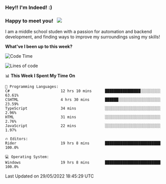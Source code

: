 ### Hey!! I'm Indeed! :) 

### Happy to meet you! &nbsp; ![](https://visitor-badge.glitch.me/badge?page_id=Indeedornot.Indeedornot)

I am a middle school studen with a passion for automation and backend development, and finding ways to improve my surroundings using my skills!

**What've I been up to this week?** 

<!--START_SECTION:waka-->
![Code Time](http://img.shields.io/badge/Code%20Time-0%20secs-blue)

![Lines of code](https://img.shields.io/badge/From%20Hello%20World%20I%27ve%20Written-721%20Thousand%20lines%20of%20code-blue)

📊 **This Week I Spent My Time On** 

```text
💬 Programming Languages: 
C#                       12 hrs 10 mins      ████████████████░░░░░░░░░   63.61% 
CSHTML                   4 hrs 30 mins       ██████░░░░░░░░░░░░░░░░░░░   23.59% 
TypeScript               34 mins             ░░░░░░░░░░░░░░░░░░░░░░░░░   2.96% 
HTML                     31 mins             ░░░░░░░░░░░░░░░░░░░░░░░░░   2.76% 
JavaScript               22 mins             ░░░░░░░░░░░░░░░░░░░░░░░░░   1.97%

🔥 Editors: 
Rider                    19 hrs 8 mins       █████████████████████████   100.0%

💻 Operating System: 
Windows                  19 hrs 8 mins       █████████████████████████   100.0%

```


 Last Updated on 29/05/2022 18:45:29 UTC
<!--END_SECTION:waka-->
